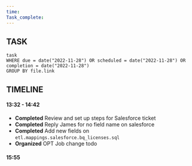 ```yaml
---
time: 
Task_complete: 
---
```

## TASK
```dataview
task 
WHERE due = date("2022-11-28") OR scheduled = date("2022-11-28") OR completion = date("2022-11-28")
GROUP BY file.link
```
## TIMELINE
#### 13:32 - 14:42
- **Completed** Review and set up steps for Salesforce ticket
- **Completed** Reply James for no field name on salesforce
- **Completed** Add new fields on `etl.mappings.salesforce.bq_licenses.sql` 
- **Organized** OPT Job change todo
#### 15:55

